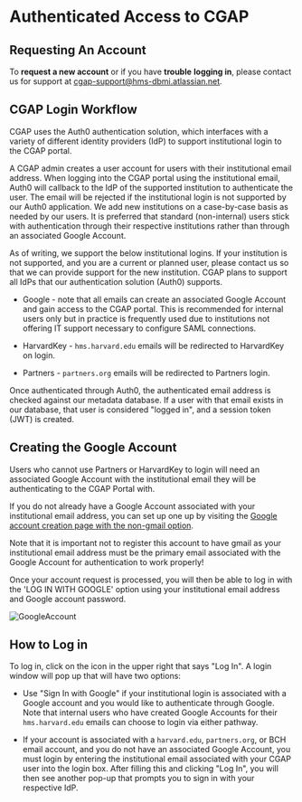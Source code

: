 Authenticated Access to CGAP
============================


Requesting An Account
---------------------

To **request a new account** or if you have **trouble**
 **logging in**, please contact us for support at
 [cgap-support@hms-dbmi.atlassian.net](mailto:cgap-support@hms-dbmi.atlassian.net).

CGAP Login Workflow
-------------------

CGAP uses the Auth0 authentication solution, which interfaces with
 a variety of different identity providers (IdP) to support institutional
 login to the CGAP portal.

A CGAP admin creates a user account for users with their institutional
 email address. When logging into the CGAP portal using the institutional
 email, Auth0 will callback to the IdP of the supported institution to
 authenticate the user. The email will be rejected if the institutional
 login is not supported by our Auth0 application. We add new institutions
 on a case-by-case basis as needed by our users. It is preferred that
 standard (non-internal) users stick with authentication through their
 respective institutions rather than through an
 associated Google Account.

As of writing, we support the below institutional logins. If your institution
 is not supported, and you are a current or planned user, please contact us so that we
 can provide support for the new institution. CGAP plans to support all IdPs that
 our authentication solution (Auth0) supports.

* Google - note that all emails can create an associated Google Account
   and gain access to the CGAP portal. This is recommended for internal
   users only but in practice is frequently used due to
   institutions not offering IT support necessary to
   configure SAML connections.

* HarvardKey - `hms.harvard.edu` emails will be redirected to HarvardKey
 on login.

* Partners - `partners.org` emails will be redirected to Partners login.


Once authenticated through Auth0, the authenticated email address is checked
 against our metadata database. If a user with that email exists
 in our database, that user is considered "logged in", and a session token (JWT)
 is created.


Creating the Google Account
---------------------------

Users who cannot use Partners or HarvardKey to login will need an
 associated Google Account with the institutional email
 they will be authenticating to the CGAP Portal with.

If you do not already have a Google Account associated with your
 institutional email address, you can set up one up by visiting
 the [Google account creation page with the non-gmail option](https://accounts.google.com/SignUpWithoutGmail).

Note that it is important not to register this account to have gmail
 as your institutional email address must be the primary email
 associated with the Google Account for authentication to work properly!

Once your account request is processed, you will then be able to log
 in with the 'LOG IN WITH GOOGLE' option using your institutional
 email address and Google account password.


![GoogleAccount](/static/img/docs/submitting-metadata/new-google-acct.png)



How to Log in
-------------

To log in, click on the icon in the upper
 right that says "Log In". A login window will pop up that will have
 two options:

* Use "Sign In with Google" if your institutional login is associated
   with a Google account and you would like to authenticate through Google.
   Note that internal users who have created Google Accounts for their
   `hms.harvard.edu` emails can choose to login via either pathway.

* If your account is associated with a `harvard.edu`, `partners.org`, or BCH email
   account, and you do not have an associated Google Account, you must login by
   entering the institutional email associated with your CGAP user into the login box.
   After filling this and clicking "Log In", you will then see another pop-up
   that prompts you to sign in with your respective IdP.
